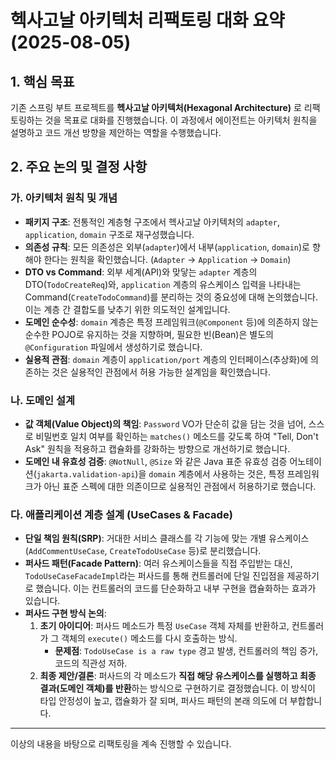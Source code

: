 # 헥사고날 아키텍처 리팩토링 대화 요약 (2025-08-05)

## 1. 핵심 목표
기존 스프링 부트 프로젝트를 **헥사고날 아키텍처(Hexagonal Architecture)** 로 리팩토링하는 것을 목표로 대화를 진행했습니다. 이 과정에서 에이전트는 아키텍처 원칙을 설명하고 코드 개선 방향을 제안하는 역할을 수행했습니다.

## 2. 주요 논의 및 결정 사항

### 가. 아키텍처 원칙 및 개념
- **패키지 구조**: 전통적인 계층형 구조에서 헥사고날 아키텍처의 `adapter`, `application`, `domain` 구조로 재구성했습니다.
- **의존성 규칙**: 모든 의존성은 외부(`adapter`)에서 내부(`application`, `domain`)로 향해야 한다는 원칙을 확인했습니다. (`Adapter` -> `Application` -> `Domain`)
- **DTO vs Command**: 외부 세계(API)와 맞닿는 `adapter` 계층의 DTO(`TodoCreateReq`)와, `application` 계층의 유스케이스 입력을 나타내는 Command(`CreateTodoCommand`)를 분리하는 것의 중요성에 대해 논의했습니다. 이는 계층 간 결합도를 낮추기 위한 의도적인 설계입니다.
- **도메인 순수성**: `domain` 계층은 특정 프레임워크(`@Component` 등)에 의존하지 않는 순수한 POJO로 유지하는 것을 지향하며, 필요한 빈(Bean)은 별도의 `@Configuration` 파일에서 생성하기로 했습니다.
- **실용적 관점**: `domain` 계층이 `application/port` 계층의 인터페이스(추상화)에 의존하는 것은 실용적인 관점에서 허용 가능한 설계임을 확인했습니다.

### 나. 도메인 설계
- **값 객체(Value Object)의 책임**: `Password` VO가 단순히 값을 담는 것을 넘어, 스스로 비밀번호 일치 여부를 확인하는 `matches()` 메소드를 갖도록 하여 "Tell, Don't Ask" 원칙을 적용하고 캡슐화를 강화하는 방향으로 개선하기로 했습니다.
- **도메인 내 유효성 검증**: `@NotNull`, `@Size` 와 같은 Java 표준 유효성 검증 어노테이션(`jakarta.validation-api`)을 `domain` 계층에서 사용하는 것은, 특정 프레임워크가 아닌 표준 스펙에 대한 의존이므로 실용적인 관점에서 허용하기로 했습니다.

### 다. 애플리케이션 계층 설계 (UseCases & Facade)
- **단일 책임 원칙(SRP)**: 거대한 서비스 클래스를 각 기능에 맞는 개별 유스케이스(`AddCommentUseCase`, `CreateTodoUseCase` 등)로 분리했습니다.
- **퍼사드 패턴(Facade Pattern)**: 여러 유스케이스들을 직접 주입받는 대신, `TodoUseCaseFacadeImpl`라는 퍼사드를 통해 컨트롤러에 단일 진입점을 제공하기로 했습니다. 이는 컨트롤러의 코드를 단순화하고 내부 구현을 캡슐화하는 효과가 있습니다.
- **퍼사드 구현 방식 논의**:
    1. **초기 아이디어**: 퍼사드 메소드가 특정 `UseCase` 객체 자체를 반환하고, 컨트롤러가 그 객체의 `execute()` 메소드를 다시 호출하는 방식.
        - **문제점**: `TodoUseCase is a raw type` 경고 발생, 컨트롤러의 책임 증가, 코드의 직관성 저하.
    2. **최종 제안/결론**: 퍼사드의 각 메소드가 **직접 해당 유스케이스를 실행하고 최종 결과(도메인 객체)를 반환**하는 방식으로 구현하기로 결정했습니다. 이 방식이 타입 안정성이 높고, 캡슐화가 잘 되며, 퍼사드 패턴의 본래 의도에 더 부합합니다.

---
이상의 내용을 바탕으로 리팩토링을 계속 진행할 수 있습니다.